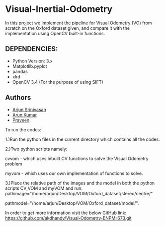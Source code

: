 # Visual-Inertial-Odometry
In this project we implement the pipeline for Visual Odometry (VO) from scratch on the Oxford dataset given, and compare it with the implementation using OpenCV built-in functions.


## DEPENDENCIES: 
- Python Version: 3.x
- Matplotlib.pyplot 
- pandas
- xlrd
- OpenCV 3.4 (For the purpose of using SIFT)

## Authors

- [Arjun Srinivasan](https://github.com/aarjunsrinivasan)
- [Arun Kumar](https://github.com/akdhandy)
- [Praveen](https://github.com/Praveen1098)

To run the codes:


1.)Run the python files in the current directory which contains all the codes.

2.)Two python scripts namely:

cvvom - which uses inbuilt CV functions to solve the Visual Odometry problem

myvom - which uses our own implementation of functions to solve. 

3.)Place the relative path of the images and the model in both the python scripts CV_VOM and myVOM and run:
pathimage="/home/arjun/Desktop/VOM/Oxford_dataset/stereo/centre/"

pathmodel="/home/arjun/Desktop/VOM/Oxford_dataset/model/".

In order to get more information visit the below GitHub link: 
https://github.com/akdhandy/Visual-Odometry-ENPM-673.git

